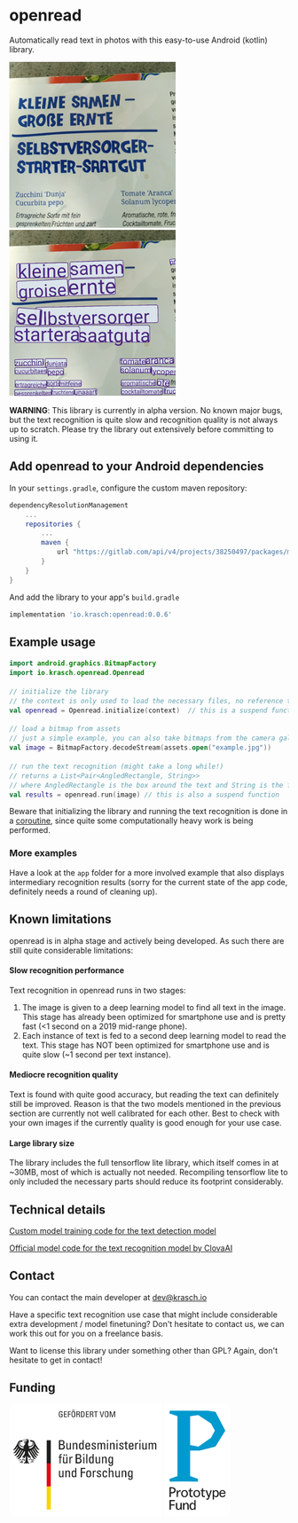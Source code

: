 # openread

Automatically read text in photos with this easy-to-use Android (kotlin) library. 

![Original](docs/original.png "Image showing recognized text")
![Original](docs/result.png "Image showing recognized text")

__WARNING__: This library is currently in alpha version. No known major bugs, but the
text recognition is quite slow and recognition quality is not always up to scratch. Please
try the library out extensively before committing to using it.

## Add openread to your Android dependencies

In your `settings.gradle`, configure the custom maven repository:

```groovy
dependencyResolutionManagement
    ...
    repositories {
        ...
        maven {
            url "https://gitlab.com/api/v4/projects/38250497/packages/maven"
        }
    }
}
```

And add the library to your app's `build.gradle`

```groovy
implementation 'io.krasch:openread:0.0.6'
```
## Example usage

```kotlin
import android.graphics.BitmapFactory
import io.krasch.openread.Openread

// initialize the library
// the context is only used to load the necessary files, no reference to it is kept
val openread = Openread.initialize(context)  // this is a suspend function

// load a bitmap from assets
// just a simple example, you can also take bitmaps from the camera gallery etc
val image = BitmapFactory.decodeStream(assets.open("example.jpg"))

// run the text recognition (might take a long while!)
// returns a List<Pair<AngledRectangle, String>>
// where AngledRectangle is the box around the text and String is the found text
val results = openread.run(image) // this is also a suspend function
```

Beware that initializing the library and running the text recognition is done
in a [coroutine](https://developer.android.com/kotlin/coroutines), since quite some computationally heavy
work is being performed. 

### More examples

Have a look at the `app` folder for a more involved example that also displays
intermediary recognition results (sorry for the current state of the app code, 
definitely needs a round of cleaning up).

## Known limitations

openread is in alpha stage and actively being developed. As such there are still quite
considerable limitations:

#### Slow recognition performance

Text recognition in openread runs in two stages:

1. The image is given to a deep learning model to find all text in the image. This stage has
already been optimized for smartphone use and is pretty fast (<1 second on a 2019 mid-range phone).
2. Each instance of text is fed to a second deep learning model to read the text. This stage has NOT been
optimized for smartphone use and is quite slow (~1 second per text instance).

#### Mediocre recognition quality

Text is found with quite good accuracy, but reading the text can definitely still
be improved. Reason is that the two models mentioned in the previous section 
are currently not well calibrated for each other. Best to check with your own
images if the currently quality is good enough for your use case.

#### Large library size

The library includes the full tensorflow lite library, which itself comes in
at ~30MB, most of which is actually not needed. Recompiling tensorflow lite
to only included the necessary parts should reduce its footprint considerably.

## Technical details

[Custom model training code for the text detection model](https://gitlab.com/krasch/craft-mini)

[Official model code for the text recognition model by ClovaAI](https://github.com/clovaai/deep-text-recognition-benchmark)


## Contact

You can contact the main developer at dev@krasch.io

Have a specific text recognition use case that might include considerable
extra development / model finetuning? Don't hesitate to contact us, we can work this out for 
you on a freelance basis.

Want to license this library under something other than GPL? Again, don't hesitate to get in contact!

## Funding


[![Bundesministerium für Bildung und Forschung](docs/logo-bmbf.png)](https://www.bmbf.de/)
[![Prototypefund](docs/PrototypeFund_Logo.png)](https://prototypefund.de/)
